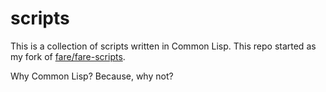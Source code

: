 scripts
=======

This is a collection of scripts written in Common Lisp. This repo started as my fork
of [fare/fare-scripts](http://github.com/fare/fare-scripts).

Why Common Lisp? Because, why not?
